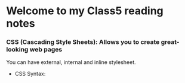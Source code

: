 # Welcome to my Class5 reading notes

### CSS (Cascading Style Sheets): Allows you to create great-looking web pages

You can have external, internal and inline stylesheet.

* CSS Syntax: 
